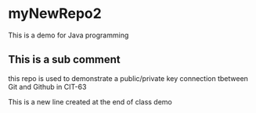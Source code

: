 # myNewRepo2
This is a demo for Java programming
## This is a sub comment

this repo is used to demonstrate a public/private key connection tbetween Git and Github
in CIT-63

This is a new line
	created at the end of class demo
